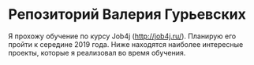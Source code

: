 # Репозиторий Валерия Гурьевских

Я прохожу обучение по курсу Job4j (http://job4j.ru/). Планирую его пройти к середине 2019 года.
Ниже находятся наиболее интересные проекты, которые я реализовал во время обучения.
